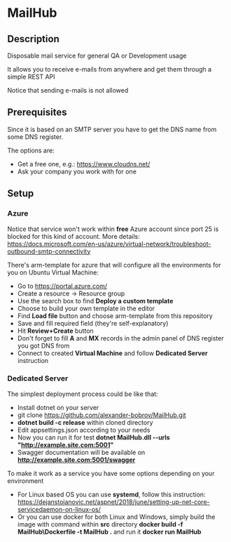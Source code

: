 # MailHub

## Description
Disposable mail service for general QA or Development usage

It allows you to receive e-mails from anywhere and get them through a simple REST API

Notice that sending e-mails is not allowed

## Prerequisites
Since it is based on an SMTP server you have to get the DNS name from some DNS register.

The options are: 
 - Get a free one, e.g.: https://www.cloudns.net/
 - Ask your company you work with for one 

## Setup 
### Azure 
Notice that service won't work within **free** Azure account since port 25 is blocked for this kind of account. More details:
https://docs.microsoft.com/en-us/azure/virtual-network/troubleshoot-outbound-smtp-connectivity

There's arm-template for azure that will configure all the environments for you on Ubuntu Virtual Machine:
 - Go to https://portal.azure.com/
 - Create a resource -> Resource group
 - Use the search box to find **Deploy a custom template** 
 - Choose to build your own template in the editor
 - Find **Load file** button and choose arm-template from this repository
 - Save and fill required field (they're self-explanatory)
 - Hit **Review+Create** button
 - Don't forget to fill **A** and **MX** records in the admin panel of DNS register you got DNS from
 - Connect to created **Virtual Machine** and follow **Dedicated Server** instruction

### Dedicated Server
The simplest deployment process could be like that:
 - Install dotnet on your server
 - git clone https://github.com/alexander-bobrov/MailHub.git
 - **dotnet build -c release** within cloned directory
 - Edit appsettings.json according to your needs
 - Now you can run it for test **dotnet MailHub.dll --urls "http://example.site.com:5001"**
 - Swagger documentation will be available on **http://example.site.com:5001/swagger**

To make it work as a service you have some options depending on your environment
 - For Linux based OS you can use **systemd**, follow this instruction: https://dejanstojanovic.net/aspnet/2018/june/setting-up-net-core-servicedaemon-on-linux-os/
 - Or you can use docker for both Linux and Windows, simply build the image with command within **src** directory **docker build -f MailHub\Dockerfile -t MailHub .**  and run it **docker run MailHub**

